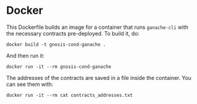# Docker

This Dockerfile builds an image for a container that runs `ganache-cli` with the necessary contracts pre-deployed. To
build it, do:

```
docker build -t gnosis-cond-ganache .
```

And then run it:

```
docker run -it --rm gnosis-cond-ganache
```

The addresses of the contracts are saved in a file inside the container. You can see them with:

```
docker run -it --rm cat contracts_addresses.txt
```
